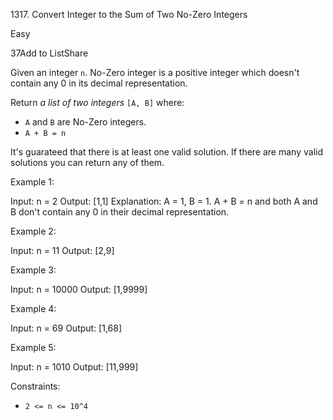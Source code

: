1317\. Convert Integer to the Sum of Two No-Zero Integers

Easy

37Add to ListShare

Given an integer `n`. No-Zero integer is a positive integer which doesn't contain any 0 in its decimal representation.

Return *a list of two integers* `[A, B]` where:

-   `A` and `B` are No-Zero integers.
-   `A + B = n`

It's guarateed that there is at least one valid solution. If there are many valid solutions you can return any of them.

Example 1:

Input: n = 2
Output: [1,1]
Explanation: A = 1, B = 1. A + B = n and both A and B don't contain any 0 in their decimal representation.

Example 2:

Input: n = 11
Output: [2,9]

Example 3:

Input: n = 10000
Output: [1,9999]

Example 4:

Input: n = 69
Output: [1,68]

Example 5:

Input: n = 1010
Output: [11,999]

Constraints:

-   `2 <= n <= 10^4`
